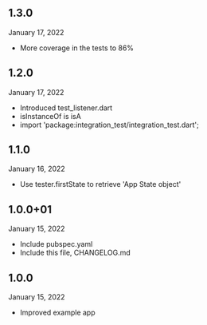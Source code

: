 
## 1.3.0
 January 17, 2022
- More coverage in the tests to 86%

## 1.2.0
 January 17, 2022
- Introduced test_listener.dart
- isInstanceOf is isA
- import 'package:integration_test/integration_test.dart';

## 1.1.0
 January 16, 2022
- Use tester.firstState to retrieve 'App State object'

## 1.0.0+01
 January 15, 2022
- Include pubspec.yaml
- Include this file, CHANGELOG.md

## 1.0.0
 January 15, 2022
- Improved example app